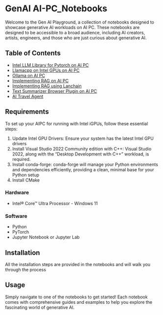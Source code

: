 # GenAI AI-PC_Notebooks

Welcome to the Gen AI Playground, a collection of notebooks designed to showcase generative AI workloads on AI PC. These notebooks are designed to be accessible to a broad audience, including AI creators, artists, engineers, and those who are just curious about generative AI.



## Table of Contents

- [Intel LLM Library for Pytorch on AI PC](./3_llm_pytorch_gpu.ipynb)
- [ Llamacpp on Intel GPUs on AI PC](./6_llm_sycl_gpu.ipynb)
- [ Ollama on AI PC](./2_ollama_gpu.ipynb)
- [Implementing RAG on AI PC](./4_llm-rag.ipynbb)
- [Implementing RAG using Lanchain](./9_rag_lanchain.ipynb)
- [Text Summarizer Browser Plugin on AI PC](./Text-Summarizer-Browser-Plugin/TextSummarizerPlugin.ipynb)
- [AI Travel Agent](./AI-Travel-Agent/AI_Travel_Agent.ipynb)

## Requirements
To set up your AIPC for running with Intel iGPUs, follow these essential steps:
1. Update Intel GPU Drivers: Ensure your system has the latest Intel GPU drivers
2. Install Visual Studio 2022 Community edition with C++: Visual Studio 2022, along with the “Desktop Development with C++” workload, is required.
3. Install conda-forge: conda-forge will manage your Python environments and dependencies efficiently, providing a clean, minimal base for your Python setup
4. Install CMake

### Hardware
- Intel® Core™ Ultra Processor - Windows 11


### Software
- Python
- PyTorch
- Jupyter Notebook or Jupyter Lab

## Installation

All the installation steps are provided in the notebooks and will walk you through the process

## Usage

Simply navigate to one of the notebooks to get started! Each notebook comes with comprehensive guides and examples to help you explore the fascinating world of generative AI.


